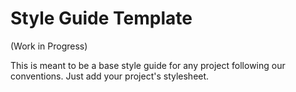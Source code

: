 # Style Guide Template

(Work in Progress)

This is meant to be a base style guide for any project following our conventions. Just add your project's stylesheet.
